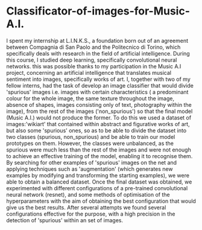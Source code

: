 # Classificator-of-images-for-Music-A.I.
I spent my internship at L.I.N.K.S., a foundation born out of an 
agreement between Compagnia di San Paolo and the Politecnico di Torino, which specifically 
 deals with research in the field of artificial intelligence.
During this course, I studied deep learning, specifically convolutional neural networks. 
this was possible thanks to my participation in the 
Music A.I project, concerning an artificial intelligence that translates musical sentiment into images, specifically works of art. 
I, together with two of my fellow interns, had the task of 
develop an image classifier that would divide 'spurious' images 
i.e. images with certain characteristics ( a predominant colour for 
the whole image, the same texture throughout the image, absence of shapes, 
images consisting only of text, photography within the image), from the 
rest of the images ('non_spurious') so that the final model (Music 
A.I.) would not produce the former.
To do this we used a dataset of images:'wikiart' that contained within 
abstract and figurative works of art, but also some 'spurious' ones, so as to be able to 
divide the dataset into two classes (spurious, non_spurious) and be able to train
our model prototypes on them.
However, the classes were unbalanced, as the spurious were much less than the rest of the 
images and were not enough to achieve an 
effective training of the model, enabling it to recognise them. 
By searching for other examples of 'spurious' images on the net and applying techniques such as 
'augmentation' (which generates new examples by modifying and transforming the starting 
examples), we were able to obtain a balanced dataset.
Once the final dataset was obtained, we experimented with different configurations of a 
pre-trained convolutional neural network (resnet), and some methods of 
optimisation of the hyperparameters with the aim of obtaining the best 
configuration that would give us the best results.
After several attempts we found several configurations effective for the 
purpose, with a high precision in the detection of 'spurious' within an 
set of images.
